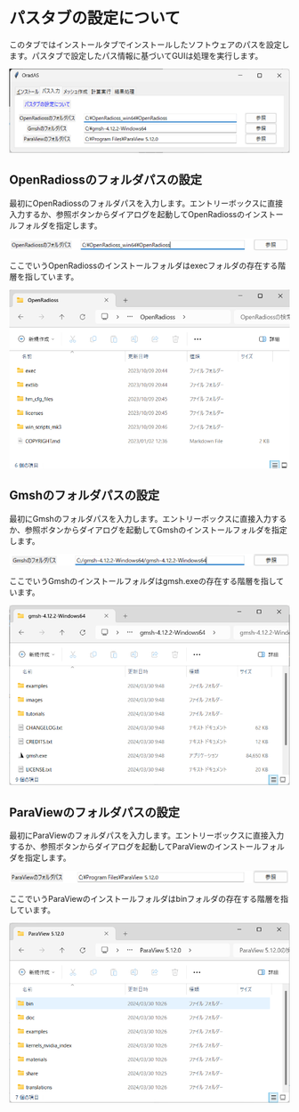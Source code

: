 # パスタブの設定について

このタブではインストールタブでインストールしたソフトウェアのパスを設定します。パスタブで設定したパス情報に基づいてGUIは処理を実行します。

![image-20240330123518647](./assets/image-20240330123518647.png)

## OpenRadiossのフォルダパスの設定

最初にOpenRadiossのフォルダパスを入力します。エントリーボックスに直接入力するか、参照ボタンからダイアログを起動してOpenRadiossのインストールフォルダを指定します。

![image-20240330123543177](./assets/image-20240330123543177.png)

ここでいうOpenRadiossのインストールフォルダはexecフォルダの存在する階層を指しています。

![image-20240330133436153](./assets/image-20240330133436153.png)

## Gmshのフォルダパスの設定

最初にGmshのフォルダパスを入力します。エントリーボックスに直接入力するか、参照ボタンからダイアログを起動してGmshのインストールフォルダを指定します。

![image-20240330133613604](./assets/image-20240330133613604.png)

ここでいうGmshのインストールフォルダはgmsh.exeの存在する階層を指しています。

![image-20240330133544414](./assets/image-20240330133544414.png)

## ParaViewのフォルダパスの設定

最初にParaViewのフォルダパスを入力します。エントリーボックスに直接入力するか、参照ボタンからダイアログを起動してParaViewのインストールフォルダを指定します。

![image-20240330133708152](./assets/image-20240330133708152.png)

ここでいうParaViewのインストールフォルダはbinフォルダの存在する階層を指しています。

![image-20240330133731270](./assets/image-20240330133731270.png)
